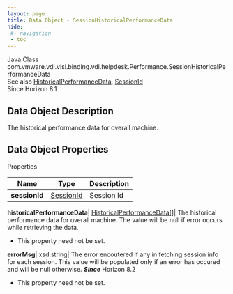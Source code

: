 ```yaml
---
layout: page
title: Data Object - SessionHistoricalPerformanceData
hide:
 #- navigation
 - toc
---
```






Java Class
    com.vmware.vdi.vlsi.binding.vdi.helpdesk.Performance.SessionHistoricalPerformanceData  
See also
     [HistoricalPerformanceData](vdi.helpdesk.Performance.HistoricalPerformanceData.md), [SessionId](vdi.entity.SessionId.md)  
Since 
    Horizon 8.1

## Data Object Description 

The historical performance data for overall machine. 

## Data Object Properties

Properties

Name |  Type |  Description   
---|---|---  
**sessionId**| [SessionId](vdi.entity.SessionId.md)|  Session Id   
  
**historicalPerformanceData**| [HistoricalPerformanceData[]](vdi.helpdesk.Performance.HistoricalPerformanceData.md)|  The historical performance data for overall machine. The value will be null if error occurs while retrieving the data.   


* This property need not be set.

  
**errorMsg**|  xsd:string|  The error encoutered if any in fetching session info for each session. This value will be populated only if an error has occured and will be null otherwise.  **_Since_** Horizon 8.2  


* This property need not be set.

  
  
  

  
  


